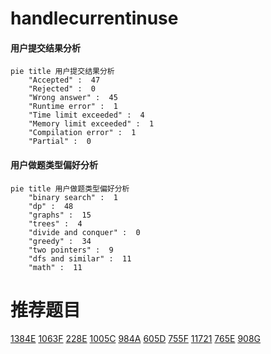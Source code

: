 # handlecurrentinuse

<!-- tabs:start -->



#### **用户提交结果分析**

```mermaid
pie title 用户提交结果分析
    "Accepted" :  47
    "Rejected" :  0
    "Wrong answer" :  45
    "Runtime error" :  1
    "Time limit exceeded" :  4
    "Memory limit exceeded" :  1
    "Compilation error" :  1
    "Partial" :  0
```

#### **用户做题类型偏好分析**

```mermaid
pie title 用户做题类型偏好分析
    "binary search" :  1
    "dp" :  48
    "graphs" :  15
    "trees" :  4
    "divide and conquer" :  0
    "greedy" :  34
    "two pointers" :  9
    "dfs and similar" :  11
    "math" :  11
```



<!-- tabs:end -->
# 推荐题目
[1384E](https://codeforces.com/contest/1384/problem/E)
[1063F](https://codeforces.com/contest/1063/problem/F)
[228E](https://codeforces.com/contest/228/problem/E)
[1005C](https://codeforces.com/contest/1005/problem/C)
[984A](https://codeforces.com/contest/984/problem/A)
[605D](https://codeforces.com/contest/605/problem/D)
[755F](https://codeforces.com/contest/755/problem/F)
[11721](https://codeforces.com/contest/1172/problem/1)
[765E](https://codeforces.com/contest/765/problem/E)
[908G](https://codeforces.com/contest/908/problem/G)
